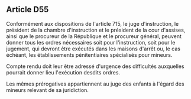Article D55
----
Conformément aux dispositions de l'article 715, le juge d'instruction, le
président de la chambre d'instruction et le président de la cour d'assises,
ainsi que le procureur de la République et le procureur général, peuvent donner
tous les ordres nécessaires soit pour l'instruction, soit pour le jugement, qui
devront être exécutés dans les maisons d'arrêt ou, le cas échéant, les
établissements pénitentiaires spécialisés pour mineurs.

Compte rendu doit leur être adressé d'urgence des difficultés auxquelles
pourrait donner lieu l'exécution desdits ordres.

Les mêmes prérogatives appartiennent au juge des enfants à l'égard des mineurs
relevant de sa juridiction.
